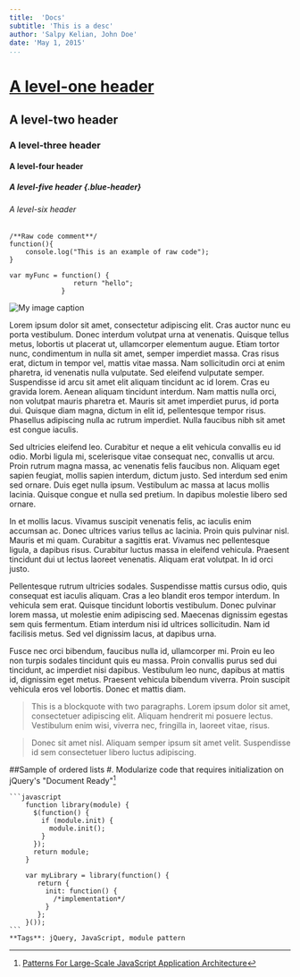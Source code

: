 ```yaml
---
title:  'Docs'
subtitle: 'This is a desc'
author: 'Salpy Kelian, John Doe'
date: 'May 1, 2015'
...
```


# [A level-one header](#sample-of-ordered-lists)
## A level-two header
### A level-three header
#### A level-four header
##### A level-five header {.blue-header}
###### A level-six header

    /**Raw code comment**/
    function(){
        console.log("This is an example of raw code");
    }


~~~~ {#mycode .javascript .numberLines startFrom="20"}
var myFunc = function() {
                return "hello";
             }

~~~~~~~~~~~~~~

![My image caption](images/butterfly.jpg)




Lorem ipsum dolor sit amet, consectetur adipiscing elit. Cras auctor nunc eu porta vestibulum. Donec interdum volutpat urna at venenatis. Quisque tellus metus, lobortis ut placerat ut, ullamcorper elementum augue. Etiam tortor nunc, condimentum in nulla sit amet, semper imperdiet massa. Cras risus erat, dictum in tempor vel, mattis vitae massa. Nam sollicitudin orci at enim pharetra, id venenatis nulla vulputate. Sed eleifend vulputate semper. Suspendisse id arcu sit amet elit aliquam tincidunt ac id lorem. Cras eu gravida lorem. Aenean aliquam tincidunt interdum. Nam mattis nulla orci, non volutpat mauris pharetra et. Mauris sit amet imperdiet purus, id porta dui. Quisque diam magna, dictum in elit id, pellentesque tempor risus. Phasellus adipiscing nulla ac rutrum imperdiet. Nulla faucibus nibh sit amet est congue iaculis.

Sed ultricies eleifend leo. Curabitur et neque a elit vehicula convallis eu id odio. Morbi ligula mi, scelerisque vitae consequat nec, convallis ut arcu. Proin rutrum magna massa, ac venenatis felis faucibus non. Aliquam eget sapien feugiat, mollis sapien interdum, dictum justo. Sed interdum sed enim sed ornare. Duis eget nulla ipsum. Vestibulum ac massa at lacus mollis lacinia. Quisque congue et nulla sed pretium. In dapibus molestie libero sed ornare.

In et mollis lacus. Vivamus suscipit venenatis felis, ac iaculis enim accumsan ac. Donec ultrices varius tellus ac lacinia. Proin quis pulvinar nisl. Mauris et mi quam. Curabitur a sagittis erat. Vivamus nec pellentesque ligula, a dapibus risus. Curabitur luctus massa in eleifend vehicula. Praesent tincidunt dui ut lectus laoreet venenatis. Aliquam erat volutpat. In id orci justo.

Pellentesque rutrum ultricies sodales. Suspendisse mattis cursus odio, quis consequat est iaculis aliquam. Cras a leo blandit eros tempor interdum. In vehicula sem erat. Quisque tincidunt lobortis vestibulum. Donec pulvinar lorem massa, ut molestie enim adipiscing sed. Maecenas dignissim egestas sem quis fermentum. Etiam interdum nisi id ultrices sollicitudin. Nam id facilisis metus. Sed vel dignissim lacus, at dapibus urna.

Fusce nec orci bibendum, faucibus nulla id, ullamcorper mi. Proin eu leo non turpis sodales tincidunt quis eu massa. Proin convallis purus sed dui tincidunt, ac imperdiet nisi dapibus. Vestibulum leo nunc, dapibus at mattis id, dignissim eget metus. Praesent vehicula bibendum viverra. Proin suscipit vehicula eros vel lobortis. Donec et mattis diam.

> This is a blockquote with two paragraphs. Lorem ipsum dolor sit amet,
consectetuer adipiscing elit. Aliquam hendrerit mi posuere lectus.
Vestibulum enim wisi, viverra nec, fringilla in, laoreet vitae, risus.

> Donec sit amet nisl. Aliquam semper ipsum sit amet velit. Suspendisse
id sem consectetuer libero luctus adipiscing.



##Sample of ordered lists
#. Modularize code that requires initialization on jQuery's "Document Ready"[^1]

    ```javascript
        function library(module) {
          $(function() {
            if (module.init) {
              module.init();
            }
          });
          return module;
        }

        var myLibrary = library(function() {
           return {
             init: function() {
               /*implementation*/
             }
           };
        }());
    ```
    **Tags**: jQuery, JavaScript, module pattern

[^1]:[Patterns For Large-Scale JavaScript Application Architecture](/http://addyosmani.com/largescalejavascript/#modpattern)





